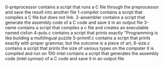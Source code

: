 0-preprocessor contains a script that runs a C file through the preprocessor and save the result into another file
1-compiler contains a script that compiles a C file but does not link.
2-assembler contains a script that generate the assembly code of a C code and save it in an output file
3-name contains a script that compiles a c file and creates an executable named cisfun
4-puts.c contains a script that prints exactly "Programming is like building a multilingual puzzle
5-prinntf.c contains a script that prints exactly with proper grammar, but the outcome is a piece of art,
6-size.c contains a script that prints the size of various types on the computer it is compiled and run on
100-intel contains a script that generates the assembly code (intel synnax) of a C code and save it in an output file
